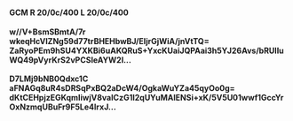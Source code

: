 #### GCM R 20/0c/400 L 20/0c/400
**w//V+BsmSBmtA/7r**<br/>**wkeqHcVIZNg59d77trBHEHbwBJ/EIjrGjWiA/jnVtTQ=**<br/>**ZaRyoPEm9hSU4YXKBi6uAKQRuS+YxcKUaiJQPAai3h5YJ26Avs/bRUlIuWQ49pVyrKrS2vPCSIeAYW2l...**<br/><br/>
**D7LMj9bNB0Qdxc1C**<br/>**aFNAGq8uR4sDRSqPxBQ2aDcW4/OgkaWuYZa45qyOo0g=**<br/>**dKtCEHpjzEGKqmIiwjV8valCzG1l2qUYuMAlENSi+xK/5V5U01wwf1GccYrOxNzmqUBuFr9F5Le4lrxJ...**